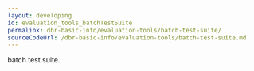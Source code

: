 ```yaml
---
layout: developing
id: evaluation_tools_batchTestSuite
permalink: dbr-basic-info/evaluation-tools/batch-test-suite/
sourceCodeUrl: /dbr-basic-info/evaluation-tools/batch-test-suite.md
---
```


batch test suite.
